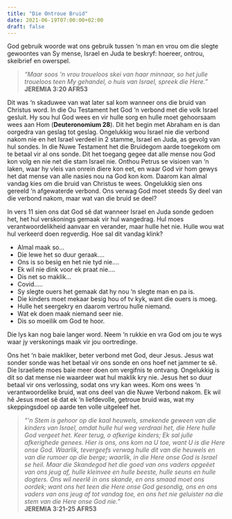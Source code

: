 ```yaml
---
title: "Die Ontroue Bruid"
date: 2021-06-19T07:00:00+02:00
draft: false
---
```

God gebruik woorde wat ons gebruik tussen ‘n man en vrou om die slegte gewoontes van Sy mense, Israel en Juda te beskryf: hoereer, ontrou, skeibrief en owerspel.

>*“Maar soos 'n vrou troueloos skei van haar minnaar, so het julle troueloos teen My gehandel, o huis van Israel, spreek die Here.”*  
**‭‭JEREMIA‬ ‭3:20‬ ‭AFR53‬‬**


Dit was ‘n skaduwee van wat later sal kom wanneer ons die bruid van Christus word. In die Ou Testament het God ‘n verbond met die volk Israel gesluit. Hy sou hul God wees en vir hulle sorg en hulle moet gehoorsaam wees aan Hom (**Deuteronomium 28**). Dit het begin met Abraham en is dan oorgedra van geslag tot geslag. Ongelukkig wou Israel nie die verbond nakom nie en het Israel verdeel in 2 stamme, Israel en Juda, as gevolg van hul sondes. In die Nuwe Testament het die Bruidegom aarde toegekom om te betaal vir al ons sonde. Dit het toegang gegee dat alle mense nou God kon volg en nie net die stam Israel nie. Onthou Petrus se visioen van ‘n laken, waar hy vleis van onrein diere kon eet, en waar God vir hom gewys het dat mense van alle nasies nou na God kon kom. Daarom kan almal vandag kies om die bruid van Christus te wees. Ongelukkig sien ons gereeld ‘n afgewaterde verbond. Ons verwag God moet steeds Sy deel van die verbond nakom, maar wat van die bruid se deel?

In vers 11 sien ons dat God sê dat wanneer Israel en Juda sonde gedoen het, het hul verskonings gemaak vir hul wangedrag. Hul moes verantwoordelikheid aanvaar en verander, maar hulle het nie. Hulle wou wat hul verkeerd doen regverdig. Hoe sal dit vandag klink?

- Almal maak so…
- Die lewe het so duur geraak….
- Ons is so besig en het nie tyd nie….
- Ek wil nie dink voor ek praat nie….
- Dis net so maklik…
- Covid…..
- Sy slegte ouers het gemaak dat hy nou ‘n slegte man en pa is.
- Die kinders moet mekaar besig hou of tv kyk, want die ouers is moeg.
- Hulle het seergekry en daarom vertrou hulle niemand.
- Wat ek doen maak niemand seer nie.
- Dis so moeilik om God te hoor.

Die lys kan nog baie langer word. Neem ‘n rukkie en vra God om jou te wys waar jy verskonings maak vir jou oortredinge.

Ons het ‘n baie makliker, beter verbond met God, deur Jesus. Jesus wat sonder sonde was het betaal vir ons sonde en ons hoef net jammer te sê. Die Israeliete moes baie meer doen om vergifnis te ontvang. Ongelukkig is dit so dat mense nie waardeer wat hul maklik kry nie. Jesus het so duur betaal vir ons verlossing, sodat ons vry kan wees. Kom ons wees ‘n verantwoordelike bruid, wat ons deel van die Nuwe Verbond nakom. Ek wil hê Jesus moet sê dat ek ‘n liefdevolle, getroue bruid was, wat my skeppingsdoel op aarde ten volle uitgeleef het.

>*“'n Stem is gehoor op die kaal heuwels, smekende geween van die kinders van Israel, omdat hulle hul weg verdraai het, die Here hulle God vergeet het. Keer terug, o afkerige kinders; Ek sal julle afkerighede genees. Hier is ons, ons kom na U toe, want U is die Here onse God. Waarlik, tevergeefs verwag hulle dit van die heuwels en van die rumoer op die berge; waarlik, in die Here onse God is Israel se heil. Maar die Skandegod het die goed van ons vaders opgeëet van ons jeug af, hulle kleinvee en hulle beeste, hulle seuns en hulle dogters. Ons wil neerlê in ons skande, en ons smaad moet ons oordek; want ons het teen die Here onse God gesondig, ons en ons vaders van ons jeug af tot vandag toe, en ons het nie geluister na die stem van die Here onse God nie.”*  
**‭‭JEREMIA‬ ‭3:21-25‬ ‭AFR53‬‬**

